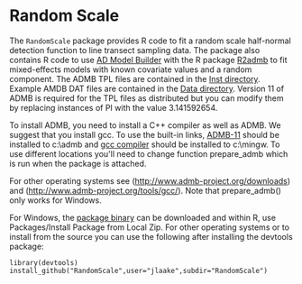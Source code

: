 Random Scale
========

The `RandomScale` package provides R code to fit a random scale half-normal detection function to line transect sampling data. The package also 
contains R code to use [AD Model Builder](http://admb-project.org) with the R package [R2admb](https://github.com/bbolker/R2admb) to fit mixed-effects models with known covariate values and a random component. 
The ADMB TPL files are contained in the [Inst directory](https://github.com/jlaake/RandomScale/tree/master/RandomScale/inst).
Example AMDB DAT files are contained in the [Data directory](https://github.com/jlaake/RandomScale/tree/master/RandomScale/Data). 
Version 11 of ADMB is required for the TPL files as distributed but you can modify them by replacing instances of PI with the value 3.141592654.

To install ADMB, you need to install a C++ compiler as well as ADMB. We suggest that
you install gcc. To use the built-in links, [ADMB-11](http://admb-project.googlecode.com/files/admb-11-linux-gcc4.6-32bit.zip) should be installed 
to c:\admb and [gcc compiler](http://www.admb-project.org/tools/gcc/gcc452-win32.zip/at_download/file) should be installed to c:\mingw. 
To use different locations you'll need to change function prepare_admb which is run when the package is attached.

For other operating systems see (http://www.admb-project.org/downloads) and
(http://www.admb-project.org/tools/gcc/). Note that prepare_admb() only works for Windows.

For Windows, the [package binary](https://github.com/downloads/jlaake/RandomScale/RandomScale_0.1.0.zip) can be
downloaded and within R, use Packages/Install Package from Local Zip. For other operating systems or to install from the source you
can use the following after installing the devtools package:

```
library(devtools)
install_github("RandomScale",user="jlaake",subdir="RandomScale")
```

